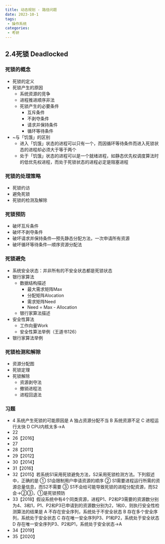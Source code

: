 ```yaml
---
title: 动态规划 - 路径问题
date: 2023-10-1
tags:
 - 操作系统
categories:
 - 考研
---
```


## 2.4死锁 Deadlocked
### 死锁的概念
- 死锁的定义
- 死锁产生的原因
    - 系统资源的竞争
    - 进程推进顺序非法
    - 死锁产生的必要条件
        - 互斥条件
        - 不剥夺条件
        - 请求并保持条件
        - 循环等待条件
- ~与「饥饿」的区别
    - 进入「饥饿」状态的进程可以只有一个，而因循环等待条件而进入死锁状态的进程却必须大于等于两个
    - 处于「饥饿」状态的进程可以是一个就绪进程，如静态优先权调度算法时的低优先权进程，而处于死锁状态的进程必定是阻塞进程
### 死锁的处理策略
- 死锁约访
- 避免死锁
- 死锁的检测及解除
### 死锁预防
- 破坏互斥条件
- 破坏不剥夺条件
- 破坏请求并保持条件―预先静态分配方法，一次申请所有资源
- 破坏循环等待条件―顺序资源分配法
### 死锁避免
- 系统安全状态：并非所有的不安全状态都是死锁状态
- 银行家算法
    - 数据结构描述
        - 最大需求矩阵Max
        - 分配矩阵Alocation
        - 需求矩阵Need
        - Need = Max - Allocation
    - 银行家算法描述
- 安全性算法
    - 工作向量Work
    - 安全性算法举例（王道书126）
- 银行家算法举例
### 死锁检测和解除
- 资源分配图
- 死锁定理
- 死锁解除
    - 资源剥夺法
    - 撤销进程法
    - 进程回退法
### 习题
- 4 系统产生死锁的可能原因是
A 独占资源分配不当
B 系统资源不足
C 进程运行太快
D CPU内核太多→A
- 22
- 26【2016】
- 27
- 28【2011】
- 29【2012】
- 30【2014】
- 31【2016】
- 32【2015】若系统S1采用死锁避免方法，S2采用死锁检测方法。下列叙述中，正确的是
① S1会限制用户申请资源的顺序
② S1需要进程运行所需的资源总量信息，而S2不需要
③ S1不会给可能导致死锁的进程分配资源，而S2会→②③，①是死锁预防
- 33【2018】假设系统中有4个同类资源，进程P1、P2和P3需要的资源数分别为4、3和1，P1、P2和P3已申请到的资源数分别为2，1和0，则执行安全性检测算法的结果是
A 不存在安全序列，系统处于不安全状态
B 存在多个安全序列，系统处于安全状态
C 存在唯一安全序列P3、P1和P2，系统处于安全状态
D 存在唯一安全序列P3、P2和P1，系统处于安全状态→A
- 34【2019】
- 35【2020】